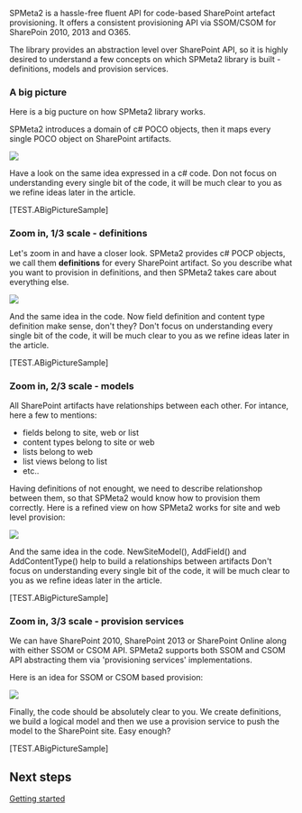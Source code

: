 ﻿<properties
	pageTitle="Basics"
    pageName="basics"
    parentPageId="3701"
/>
SPMeta2 is a hassle-free fluent API for code-based SharePoint artefact provisioning.
It offers a consistent provisioning API via SSOM/CSOM for SharePoin 2010, 2013 and O365.

The library provides an abstraction level over SharePoint API, so it is highly desired to understand a few concepts on which SPMeta2 library is built - definitions, models and provision services.

### A big picture
Here is a big pucture on how SPMeta2 library works.

SPMeta2 introduces a domain of c# POCO objects, then it maps every single POCO object on SharePoint artifacts.

<img src='http://g.gravizo.com/g?
 digraph G {
   rankdir="LR";
   "CSharp POCO objects" -> "SPMeta2" -> SharePoint;    } '></img>

Have a look on the same idea expressed in a c# code. 
Don not focus on understanding every single bit of the code, it will be much clear to you as we refine ideas later in the article.

[TEST.ABigPictureSample]

### Zoom in, 1/3 scale - definitions

Let's zoom in and have a closer look.
SPMeta2 provides c# POCP objects, we call them **definitions** for every SharePoint artifact.
So you describe what you want to provision in definitions, and then SPMeta2 takes care about everything else.

<img src='http://g.gravizo.com/g? digraph G {
   rankdir="LR"; "Web definition" -> "SPMeta2";  
   "Field definition" -> "SPMeta2";  
   "Content type definition" -> "SPMeta2";  
   "List definition" -> "SPMeta2";  
   "List view definition" -> "SPMeta2";  
   "Web part page definition" -> "SPMeta2";  
   "Web part definition" -> "SPMeta2"; 
   "... other definitions ..." -> "SPMeta2";  "SPMeta2" -> SharePoint;  }' ></img>

And the same idea in the code. Now field definition and content type definition make sense, don't they?
Don't focus on understanding every single bit of the code, it will be much clear to you as we refine ideas later in the article.

[TEST.ABigPictureSample]

### Zoom in, 2/3 scale - models

All SharePoint artifacts have relationships between each other.
For intance, here a few to mentions:

* fields belong to site, web or list
* content types belong to site or web
* lists belong to web
* list views belong to list
* etc..

Having definitions of not enought, we need to describe relationshop between them, so that SPMeta2 would know how to provision them correctly. 
Here is a refined view on how SPMeta2 works for site and web level provision:

<img src='http://g.gravizo.com/g?
 digraph G {
   rankdir="LR";
   "SPMeta2" -> SharePoint;   
   "Site model" -> "SPMeta2";
   "Web model" -> "SPMeta2";
   "Field definition"  -> "Site model";  
   "Content type definition" -> "Site model";  
   "User Custom Action" -> "Site model";  
   "List definition" -> "Web model";  
   "List view definition" -> "Web model";  
   "Web partpage" -> "Web model"; }' ></img>

And the same idea in the code. NewSiteModel(), AddField() and AddContentType() help to build a relationships between artifacts
Don't focus on understanding every single bit of the code, it will be much clear to you as we refine ideas later in the article.

[TEST.ABigPictureSample]

### Zoom in, 3/3 scale - provision services

We can have SharePoint 2010, SharePoint 2013 or SharePoint Online along with either SSOM or CSOM API.
SPMeta2 supports both SSOM and CSOM API abstracting them via 'provisioning services' implementations.

Here is an idea for SSOM or CSOM based provision:

<img src='http://g.gravizo.com/g?
 digraph G {
   "Site model" -> "Choose your provision strategy";
   "Web model" -> "Choose your provision strategy";
   "Field definition" -> "Site model";  
   "Content type definition" -> "Site model";  
   "User Custom Action" -> "Site model";  
   "List definition" -> "Web model";  
   "List view definition" -> "Web model";  
   "Web partpage" -> "Web model";  
    "Choose your provision strategy" -> "CSOM provision service";   
    "Choose your provision strategy" -> "SSOM provision service";   
    "CSOM provision service" -> "SharePoint 2013";
    "CSOM provision service" -> "SharePoint Online";
    "SSOM provision service" -> "SharePoint 2010";
    "SSOM provision service" -> "SharePoint 2013; }' ></img>

Finally, the code should be absolutely clear to you. We create definitions, we build a logical model and then we use a provision service to push the model to the SharePoint site. Easy enough?

[TEST.ABigPictureSample]

## Next steps
[Getting started](http://docs.subpointsolutions.com/spmeta2/basics/getting-started/)
